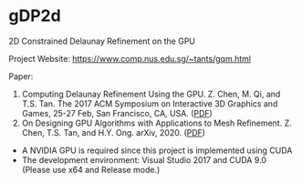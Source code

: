 # gDP2d
2D Constrained Delaunay Refinement on the GPU

Project Website: https://www.comp.nus.edu.sg/~tants/gqm.html

Paper:  
1. Computing Delaunay Refinement Using the GPU. Z. Chen, M. Qi, and T.S. Tan. The 2017 ACM Symposium on Interactive 3D Graphics and Games, 25-27 Feb, San Francisco, CA, USA. (<a href="https://www.comp.nus.edu.sg/~tants/gqm_files/11-0018-chen.pdf">PDF</a>)  
2. On Designing GPU Algorithms with Applications to Mesh Refinement. Z. Chen, T.S. Tan, and H.Y. Ong. arXiv, 2020. (<a href="https://arxiv.org/abs/2007.00324">PDF</a>)

* A NVIDIA GPU is required since this project is implemented using CUDA  
* The development environment: Visual Studio 2017 and CUDA 9.0 (Please use x64 and Release mode.)


